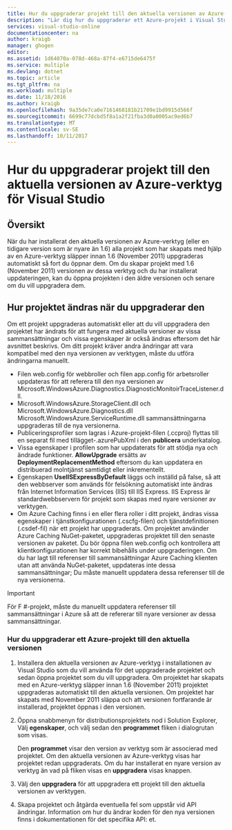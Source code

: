```yaml
---
title: Hur du uppgraderar projekt till den aktuella versionen av Azure-verktyg | Microsoft Docs
description: "Lär dig hur du uppgraderar ett Azure-projekt i Visual Studio till den aktuella versionen av Azure-verktyg"
services: visual-studio-online
documentationcenter: na
author: kraigb
manager: ghogen
editor: 
ms.assetid: 1d64070a-078d-468a-87f4-e6715de6475f
ms.service: multiple
ms.devlang: dotnet
ms.topic: article
ms.tgt_pltfrm: na
ms.workload: multiple
ms.date: 11/18/2016
ms.author: kraigb
ms.openlocfilehash: 9a35de7ca0e7161468181b21709e1bd9915d566f
ms.sourcegitcommit: 6699c77dcbd5f8a1a2f21fba3d0a0005ac9ed6b7
ms.translationtype: MT
ms.contentlocale: sv-SE
ms.lasthandoff: 10/11/2017
---
```

# <a name="how-to-upgrade-projects-to-the-current-version-of-the-azure-tools-for-visual-studio"></a>Hur du uppgraderar projekt till den aktuella versionen av Azure-verktyg för Visual Studio
## <a name="overview"></a>Översikt
När du har installerat den aktuella versionen av Azure-verktyg (eller en tidigare version som är nyare än 1.6) alla projekt som har skapats med hjälp av en Azure-verktyg släpper innan 1.6 (November 2011) uppgraderas automatiskt så fort du öppnar dem. Om du skapar projekt med 1.6 (November 2011) versionen av dessa verktyg och du har installerat uppdateringen, kan du öppna projekten i den äldre versionen och senare om du vill uppgradera dem.

## <a name="how-your-project-changes-when-you-upgrade-it"></a>Hur projektet ändras när du uppgraderar den
Om ett projekt uppgraderas automatiskt eller att du vill uppgradera den projektet har ändrats för att fungera med aktuella versioner av vissa sammansättningar och vissa egenskaper är också ändras eftersom det här avsnittet beskrivs. Om ditt projekt kräver andra ändringar att vara kompatibel med den nya versionen av verktygen, måste du utföra ändringarna manuellt.

* Filen web.config för webbroller och filen app.config för arbetsroller uppdateras för att referera till den nya versionen av Microsoft.WindowsAzure.Diagnostics.DiagnosticMonitoirTraceListener.dll.
* Microsoft.WindowsAzure.StorageClient.dll och Microsoft.WindowsAzure.Diagnostics.dll Microsoft.WindowsAzure.ServiceRuntime.dll sammansättningarna uppgraderas till de nya versionerna.
* Publiceringsprofiler som lagras i Azure-projekt-filen (.ccproj) flyttas till en separat fil med tillägget-.azurePubXml i den **publicera** underkatalog.
* Vissa egenskaper i profilen som har uppdaterats för att stödja nya och ändrade funktioner. **AllowUpgrade** ersätts av **DeploymentReplacementMethod** eftersom du kan uppdatera en distribuerad molntjänst samtidigt eller inkrementellt.
* Egenskapen **UseIISExpressByDefault** läggs och inställd på false, så att den webbserver som används för felsökning automatiskt inte ändras från Internet Information Services (IIS) till IIS Express. IIS Express är standardwebbservern för projekt som skapas med nyare versioner av verktygen.
* Om Azure Caching finns i en eller flera roller i ditt projekt, ändras vissa egenskaper i tjänstkonfigurationen (.cscfg-filen) och tjänstdefinitionen (.csdef-fil) när ett projekt har uppgraderats. Om projektet använder Azure Caching NuGet-paketet, uppgraderas projektet till den senaste versionen av paketet. Du bör öppna filen web.config och kontrollera att klientkonfigurationen har korrekt bibehålls under uppgraderingen. Om du har lagt till referenser till sammansättningar Azure Caching klienten utan att använda NuGet-paketet, uppdateras inte dessa sammansättningar; Du måste manuellt uppdatera dessa referenser till de nya versionerna.

> [!IMPORTANT]
> För F #-projekt, måste du manuellt uppdatera referenser till sammansättningar i Azure så att de refererar till nyare versioner av dessa sammansättningar.
> 
> 

### <a name="how-to-upgrade-an-azure-project-to-the-current-release"></a>Hur du uppgraderar ett Azure-projekt till den aktuella versionen
1. Installera den aktuella versionen av Azure-verktyg i installationen av Visual Studio som du vill använda för det uppgraderade projektet och sedan öppna projektet som du vill uppgradera. Om projektet har skapats med en Azure-verktyg släpper innan 1.6 (November 2011) projektet uppgraderas automatiskt till den aktuella versionen. Om projektet har skapats med November 2011 släppa och att versionen fortfarande är installerad, projektet öppnas i den versionen.
2. Öppna snabbmenyn för distributionsprojektets nod i Solution Explorer, Välj **egenskaper**, och välj sedan den **programmet** fliken i dialogrutan som visas.
   
    Den **programmet** visar den version av verktyg som är associerad med projektet. Om den aktuella versionen av Azure-verktyg visas har projektet redan uppgraderats. Om du har installerat en nyare version av verktyg än vad på fliken visas en **uppgradera** visas knappen.
3. Välj den **uppgradera** för att uppgradera ett projekt till den aktuella versionen av verktygen.
4. Skapa projektet och åtgärda eventuella fel som uppstår vid API ändringar. Information om hur du ändrar koden för den nya versionen finns i dokumentationen för det specifika API: et.

